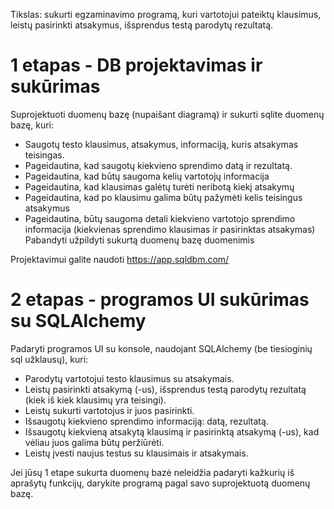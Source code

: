Tikslas: sukurti egzaminavimo programą, kuri vartotojui pateiktų klausimus, leistų pasirinkti atsakymus, išsprendus testą parodytų rezultatą.

# 1 etapas - DB projektavimas ir sukūrimas
Suprojektuoti duomenų bazę (nupaišant diagramą) ir sukurti sqlite duomenų bazę, kuri:
* Saugotų testo klausimus, atsakymus, informaciją, kuris atsakymas teisingas.
* Pageidautina, kad saugotų kiekvieno sprendimo datą ir rezultatą.
* Pageidautina, kad būtų saugoma kelių vartotojų informacija
* Pageidautina, kad klausimas galėtų turėti neribotą kiekį atsakymų
* Pageidautina, kad po klausimu galima būtų pažymėti kelis teisingus atsakymus
* Pageidautina, būtų saugoma detali kiekvieno vartotojo sprendimo informacija (kiekvienas sprendimo klausimas ir pasirinktas atsakymas)
Pabandyti užpildyti sukurtą duomenų bazę duomenimis

Projektavimui galite naudoti https://app.sqldbm.com/

# 2 etapas - programos UI sukūrimas su SQLAlchemy
Padaryti programos UI su konsole, naudojant SQLAlchemy (be tiesioginių sql užklausų), kuri:
* Parodytų vartotojui testo klausimus su atsakymais.
* Leistų pasirinkti atsakymą (-us), išsprendus testą parodytų rezultatą (kiek iš kiek klausimų yra teisingi).
* Leistų sukurti vartotojus ir juos pasirinkti.
* Išsaugotų kiekvieno sprendimo informaciją: datą, rezultatą.
* Išsaugotų kiekvieną atsakytą klausimą ir pasirinktą atsakymą (-us), kad vėliau juos galima būtų peržiūrėti.
* Leistų įvesti naujus testus su klausimais ir atsakymais.

Jei jūsų 1 etape sukurta duomenų bazė neleidžia padaryti kažkurių iš aprašytų funkcijų, darykite programą pagal savo suprojektuotą duomenų bazę.
